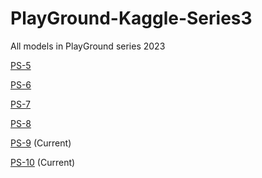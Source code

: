 # PlayGround-Kaggle-Series3

All models in PlayGround series 2023

[PS-5]()

[PS-6](https://www.kaggle.com/code/francescoliveras/ps-s3-e6-personal-best-score-eda-en-es)

[PS-7](https://www.kaggle.com/code/francescoliveras/ps-s3-e7-eda-simple-model)

[PS-8](https://www.kaggle.com/code/francescoliveras/ps-s3-e8-eda-model-en-es)

[PS-9](https://www.kaggle.com/code/francescoliveras/ps-s3-e9-eda-model-en-es) (Current)

[PS-10](https://www.kaggle.com/code/francescoliveras/ps-s3-e9-eda-model-en-es) (Current)

